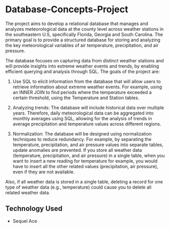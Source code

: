 # Database-Concepts-Project

The project aims to develop a relational database that manages and analyzes meteorological data at the county level across weather stations in the southeastern U.S, specifically Florida, Georgia and South Carolina. The primary goal is to provide a structured database for storing and analyzing the key meteorological variables of air temperature, precipitation, and air pressure. 
 
The database focuses on capturing data from distinct weather stations and will provide insights into extreme weather events and trends, by enabling efficient querying and analysis through SQL. The goals of the project are: 
1.	Use SQL to elicit information from the database that will allow users to retrieve information about extreme weather events. For example, using an INNER JOIN to find periods where the temperature exceeded a certain threshold, using the Temperature and Station tables. 
 
2.	Analyzing trends: The database will include historical data over multiple years. Therefore, daily meteorological data can be aggregated into monthly averages using SQL, allowing for the analysis of trends in average precipitation and temperature values across different regions. 
 
3.	Normalization: The database will be designed using normalization techniques to reduce redundancy. For example, by separating the temperature, precipitation, and air pressure values into separate tables, update anomalies are prevented. If you store all weather data (temperature, precipitation, and air pressure) in a single table, when you want to insert a new reading for temperature for example, you would have to insert all the other related values (precipitation, air pressure), even if they are not available. 
 
Also, if all weather data is stored in a single table, deleting a record for one type of weather data (e.g., temperature) could cause you to delete all related weather data. 
 


## Technology Used
- Sequel Ace


